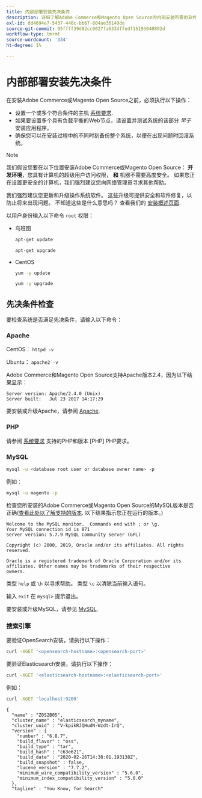 ```yaml
---
title: 内部部署安装先决条件
description: 详细了解Adobe Commerce和Magento Open Source的内部安装所需的软件依赖项。
exl-id: dd4694e7-5437-440c-bb67-804ae36149de
source-git-commit: 95ffff39d82cc9027fa633dffedf15193040802d
workflow-type: tm+mt
source-wordcount: '334'
ht-degree: 1%

---
```


# 内部部署安装先决条件

在安装Adobe Commerce或Magento Open Source之前，必须执行以下操作：

* 设置一个或多个符合条件的主机 [系统要求](../system-requirements.md).
* 如果要设置多个具有负载平衡的Web节点，请设置并测试系统的该部分 _早于_ 安装应用程序。
* 确保您可以在安装过程中的不同时刻备份整个系统，以便在出现问题时回滚系统。

>[!NOTE]
>
>我们假设您要在以下位置安装Adobe Commerce或Magento Open Source： **开发环境**，您具有计算机的超级用户访问权限， **和** 机器不需要高度安全。 如果您正在设置更安全的计算机，我们强烈建议您向网络管理员寻求其他帮助。

我们强烈建议您更新和升级操作系统软件。 这些升级可提供安全和软件修复，以防止将来出现问题。 不知道这些是什么意思吗？ 查看我们的 [安装概述页面](../overview.md).

以用户身份输入以下命令 `root` 权限：

* 乌班图

  ```bash
  apt-get update
  ```

  ```bash
  apt-get upgrade
  ```

* CentOS

  ```bash
  yum -y update
  ```

  ```bash
  yum -y upgrade
  ```

## 先决条件检查

要检查系统是否满足先决条件，请输入以下命令：

### Apache

CentOS： `httpd -v`

Ubuntu： `apache2 -v`

Adobe Commerce和Magento Open Source支持Apache版本2.4，因为以下结果显示：

```terminal
Server version: Apache/2.4.0 (Unix)
Server built:   Jul 23 2017 14:17:29
```

要安装或升级Apache，请参阅 [Apache](web-server/apache.md).

### PHP

请参阅 [系统要求](../system-requirements.md) 支持的PHP和版本 [PHP] PHP要求。

### MySQL

```bash
mysql -u <database root user or database owner name> -p
```

例如：

```bash
mysql -u magento -p
```

检查您所安装的Adobe Commerce或Magento Open Source的MySQL版本是否正确([查看此处以了解支持的版本](../system-requirements.md). 以下结果指示您正在运行的版本。)

```terminal
Welcome to the MySQL monitor.  Commands end with ; or \g.
Your MySQL connection id is 871
Server version: 5.7.9 MySQL Community Server (GPL)

Copyright (c) 2000, 2019, Oracle and/or its affiliates. All rights reserved.

Oracle is a registered trademark of Oracle Corporation and/or its
affiliates. Other names may be trademarks of their respective
owners.
```

类型 `help` 或 `\h` 以寻求帮助。 类型 `\c` 以清除当前输入语句。

输入 `exit` 在 `mysql>` 提示退出。

要安装或升级MySQL，请参见 [MySQL](database/mysql.md).

### 搜索引擎

要验证OpenSearch安装，请执行以下操作：

```bash
curl -XGET '<opensearch-hostname>:<opensearch-port>'
```

要验证Elasticsearch安装，请执行以下操作：

```bash
curl -XGET '<elasticsearch-hostname>:<elasticsearch-port>'
```

例如：

```bash
curl -XGET 'localhost:9200'
```

```terminal
{
  "name" : "Z0S2B05",
  "cluster_name" : "elasticsearch_myname",
  "cluster_uuid" : "V-kpikRJQHudN-Wzdt-IrQ",
  "version" : {
    "number" : "6.8.7",
    "build_flavor" : "oss",
    "build_type" : "tar",
    "build_hash" : "c63e621",
    "build_date" : "2020-02-26T14:38:01.193138Z",
    "build_snapshot" : false,
    "lucene_version" : "7.7.2",
    "minimum_wire_compatibility_version" : "5.6.0",
    "minimum_index_compatibility_version" : "5.0.0"
  },
  "tagline" : "You Know, for Search"
```

